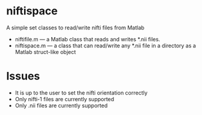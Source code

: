 # niftispace
A simple set classes to read/write nifti files from Matlab 

* niftifile.m — a Matlab class that reads and writes *.nii files. 
* niftispace.m — a class that can read/write any *.nii file in a directory as a Matlab struct-like object 

# Issues

* It is up to the user to set the nifti orientation correctly
* Only nifti-1 files are currently supported
* Only .nii files are currently supported
